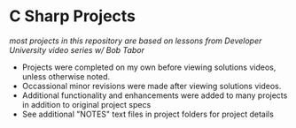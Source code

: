 # C Sharp Projects

*most projects in this repository are based on lessons from Developer University video series w/ Bob Tabor*

- Projects were completed on my own before viewing solutions videos, unless otherwise noted.
- Occassional minor revisions were made after viewing solutions videos.
- Additional functionality and enhancements were added to many projects in addition to original project specs
- See additional "NOTES" text files in project folders for project details

